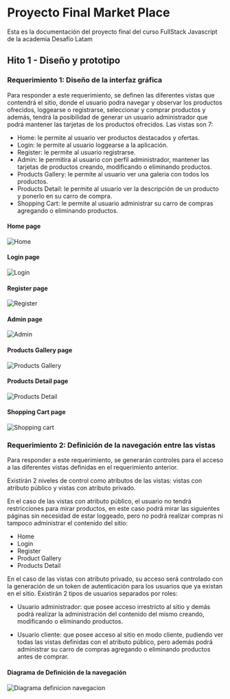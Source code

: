 # Proyecto Final Market Place

Esta es la documentación del proyecto final del curso FullStack Javascript de la academia Desafío Latam

## Hito 1 - Diseño y prototipo
### Requerimiento 1: Diseño de la interfaz gráfica

Para responder a este requerimiento, se definen las diferentes vistas que contendrá el sitio, donde
el usuario podra navegar y observar los productos ofrecidos, loggearse o registrarse, seleccionar y comprar productos y además, tendrá la posibilidad de generar un usuario administrador que podrá mantener las tarjetas de los productos ofrecidos. Las vistas son 7: 
- Home: le permite al usuario ver productos destacados y ofertas.
- Login: le permite al usuario loggearse a la aplicación.
- Register: le permite al usuario registrarse.
- Admin: le permitira al usuario con perfil administrador, mantener las tarjetas de productos creando, modificando o eliminando productos.
- Products Gallery: le permite al usuario ver una galeria con todos los productos.
- Products Detail: le permite al usuario ver la descripción de un producto y ponerlo en su carro de compra.
- Shopping Cart: le permite al usuario administrar su carro de compras agregando o eliminando productos.

#### Home page

![Home](../documentation/uiDesgin/Home.png)


#### Login page

![Login](../documentation/uiDesgin/Login.png)


#### Register page

![Register](../documentation/uiDesgin/Register.png)


#### Admin page

![Admin](../documentation/uiDesgin/Admin.png)


#### Products Gallery page

![Products Gallery](../documentation/uiDesgin/Products%20Gallery.png)


#### Products Detail page

![Products Detail](../documentation/uiDesgin/Product%20Detail.png)


#### Shopping Cart page

![Shopping cart](../documentation/uiDesgin/Shopping%20Cart%20View.png)



### Requerimiento 2: Definición de la navegación entre las vistas

Para responder a este requerimiento, se generarán controles para el acceso a las diferentes vistas
definidas en el requerimiento anterior.

Existirán 2 niveles de control como atributos de las vistas: vistas con atributo público y vistas con atributo privado.

En el caso de las vistas con atributo público, el usuario no tendrá restricciones para mirar productos, en este caso podrá mirar las siguientes páginas sin necesidad de estar loggeado, pero no podrá realizar compras ni tampoco administrar el contenido del sitio:
- Home
- Login
- Register
- Product Gallery
- Products Detail

En el caso de las vistas con atributo privado, su acceso será controlado con la generación de un token de autenticación para los usuarios que ya existan en el sitio. Existirán 2 tipos de usuarios separados por roles:

- Usuario administrador: que posee acceso irrestricto al sitio y demás podrá realizar la administración del contenido del mismo creando, modificando o eliminando productos.

- Usuario cliente: que posee acceso al sitio en modo cliente, pudiendo ver todas las vistas definidas con el atributo público, pero además podrá administrar su carro de compras agregando o eliminando productos antes de comprar.

#### Diagrama de Definición de la navegación 

![Diagrama definicion navegacion](../documentation/navegationDefinition/DefinicionNavegacion.drawio.png)